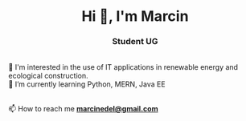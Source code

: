 <h1 align="center">Hi 👋, I'm Marcin</h1>
<h3 align="center">Student UG</h3>
<br>👀 I'm interested in the use of IT applications in renewable energy and ecological construction.
<br>🌱 I’m currently learning Python, MERN, Java EE

<br>📫 How to reach me **marcinedel@gmail.com**

<!---
marcinedel/marcinedel is a ✨ special ✨ repository because its `README.md` (this file) appears on your GitHub profile.
You can click the Preview link to take a look at your changes.
--->
